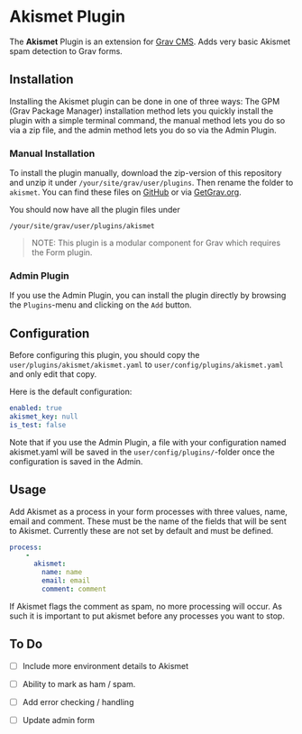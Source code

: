 # Akismet Plugin

The **Akismet** Plugin is an extension for [Grav CMS](http://github.com/getgrav/grav). Adds very basic Akismet spam detection to Grav forms.

## Installation

Installing the Akismet plugin can be done in one of three ways: The GPM (Grav Package Manager) installation method lets you quickly install the plugin with a simple terminal command, the manual method lets you do so via a zip file, and the admin method lets you do so via the Admin Plugin.

### Manual Installation

To install the plugin manually, download the zip-version of this repository and unzip it under `/your/site/grav/user/plugins`. Then rename the folder to `akismet`. You can find these files on [GitHub](https://github.com/digitalpieltd/grav-plugin-akismet) or via [GetGrav.org](http://getgrav.org/downloads/plugins#extras).

You should now have all the plugin files under

    /your/site/grav/user/plugins/akismet
	
> NOTE: This plugin is a modular component for Grav which requires the Form plugin.

### Admin Plugin

If you use the Admin Plugin, you can install the plugin directly by browsing the `Plugins`-menu and clicking on the `Add` button.

## Configuration

Before configuring this plugin, you should copy the `user/plugins/akismet/akismet.yaml` to `user/config/plugins/akismet.yaml` and only edit that copy.

Here is the default configuration:

```yaml
enabled: true
akismet_key: null
is_test: false
```

Note that if you use the Admin Plugin, a file with your configuration named akismet.yaml will be saved in the `user/config/plugins/`-folder once the configuration is saved in the Admin.

## Usage

Add Akismet as a process in your form processes with three values, name, email and comment. These must be the name of the fields that will be sent to Akismet. Currently these are not set by default and must be defined.
```yaml
process:
    -
      akismet:
        name: name
        email: email
        comment: comment
```

If Akismet flags the comment as spam, no more processing will occur. As such it is important to put akismet before any processes you want to stop.

## To Do

- [ ] Include more environment details to Akismet
- [ ] Ability to mark as ham / spam.
- [ ] Add error checking / handling
- [ ] Update admin form

